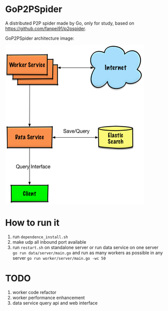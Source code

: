 # GoP2PSpider
A distributed P2P spider made by Go, only for study, based on https://github.com/fanpei91/p2pspider.

GoP2PSpider architecture image:

![](spider.png)

# How to run it
1. run `dependence_install.sh`
2. make udp all inbound port available
3. run `restart.sh` on standalone server or run data service on one server `go run data/server/main.go` and run as many workers as possible in any server `go run worker/server/main.go -wc 50`

# TODO
1. worker code refactor
2. worker performance enhancement
3. data service query api and web interface
